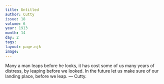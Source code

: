 ```yaml
---
title: Untitled
author: Cutty
issue: 18
volume: 6
year: 1913
month: 14
day: 2
tags:
layout: page.njk
image:
---
```

Many a man leaps before he looks, it has cost some of us many years of distress, by leaping before we looked. In the future let us make sure of our landing place, before we leap. — Cutty.




